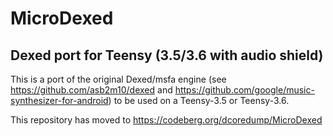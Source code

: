 # MicroDexed
## Dexed port for Teensy (3.5/3.6 with audio shield)
This is a port of the original Dexed/msfa engine (see https://github.com/asb2m10/dexed and https://github.com/google/music-synthesizer-for-android) to be used on a Teensy-3.5 or Teensy-3.6.

This repository has moved to https://codeberg.org/dcoredump/MicroDexed
